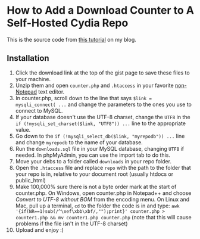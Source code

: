 # How to Add a Download Counter to A Self-Hosted Cydia Repo
This is the source code from [this tutorial](http://adamscode.wordpress.com/2011/10/09/how-to-add-a-download-counter-to-a-self-hosted-cydia-repo) on my blog. 

## Installation
1. Click the download link at the top of the gist page to save these files to your machine.
2. Unzip them and open `counter.php` and `.htaccess` in your favorite [non-Notepad](http://en.wikipedia.org/wiki/Byte_order_mark "TL;DR version: Notepad adds a byte order mark to files it opens, which can cause Cydia to think there's a size mismatch.") text editor.
3. In counter.php, scroll down to the line that says `$link = mysqli_connect( ...` and change the parameters to the ones you use to connect to MySQL.
4. If your database doesn't use the UTF-8 charset, change the `UTF8` in the `if (!mysqli_set_charset($link, "UTF8")) ...` line to the appropriate value.
5. Go down to the `if (!mysqli_select_db($link, "myrepodb")) ...` line and change `myrepodb` to the name of your database.
6. Run the `downloads.sql` file in your MySQL database, changing `UTF8` if needed. In phpMyAdmin, you can use the import tab to do this.
7. Move your debs to a folder called `downloads` in your repo folder.
8. Open the `.htaccess` file and replace `repo` with the path to the folder that your repo is in, relative to your document root (usually htdocs or public_html)
9. Make 100,000% sure there is not a byte order mark at the start of counter.php. On Windows, open counter.php in Notepad++ and choose _Convert to UTF-8 without BOM_ from the encoding menu. On Linux and Mac, pull up a terminal, `cd` to the folder the code is in and type: `awk '{if(NR==1)sub(/^\xef\xbb\xbf/,"");print}' counter.php > counter1.php && mv counter1.php counter.php` (note that this will cause problems if the file isn't in the UTF-8 charset)
10. Upload and enjoy :)